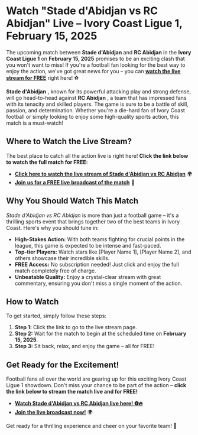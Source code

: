 # Watch "Stade d'Abidjan vs RC Abidjan" Live – Ivory Coast Ligue 1, February 15, 2025

The upcoming match between **Stade d'Abidjan** and **RC Abidjan** in the **Ivory Coast Ligue 1** on **February 15, 2025** promises to be an exciting clash that you won't want to miss! If you're a football fan looking for the best way to enjoy the action, we've got great news for you – you can **[watch the live stream for FREE](https://tinyurl.com/livestreamfreeo?st=Stade+d%27Abidjan+vs+RC+Abidjan&si=ghc)** right here! ⚽

**Stade d'Abidjan** , known for its powerful attacking play and strong defense, will go head-to-head against **RC Abidjan** , a team that has impressed fans with its tenacity and skilled players. The game is sure to be a battle of skill, passion, and determination. Whether you're a die-hard fan of Ivory Coast football or simply looking to enjoy some high-quality sports action, this match is a must-watch!

## Where to Watch the Live Stream?

The best place to catch all the action live is right here! **Click the link below to watch the full match for FREE:**

- **[Click here to watch the live stream of Stade d'Abidjan vs RC Abidjan](https://tinyurl.com/livestreamfreeo?st=Stade+d%27Abidjan+vs+RC+Abidjan&si=ghc)** 🌍
- **[Join us for a FREE live broadcast of the match](https://tinyurl.com/livestreamfreeo?st=Stade+d%27Abidjan+vs+RC+Abidjan&si=ghc)** 📲

## Why You Should Watch This Match

_Stade d'Abidjan vs RC Abidjan_ is more than just a football game – it's a thrilling sports event that brings together two of the best teams in Ivory Coast. Here's why you should tune in:

- **High-Stakes Action:** With both teams fighting for crucial points in the league, this game is expected to be intense and fast-paced.
- **Top-tier Players:** Watch stars like [Player Name 1], [Player Name 2], and others showcase their incredible skills.
- **FREE Access:** No subscription needed! Just click and enjoy the full match completely free of charge.
- **Unbeatable Quality:** Enjoy a crystal-clear stream with great commentary, ensuring you don't miss a single moment of the action.

## How to Watch

To get started, simply follow these steps:

1. **Step 1:** Click the link to go to the live stream page.
2. **Step 2:** Wait for the match to begin at the scheduled time on **February 15, 2025**.
3. **Step 3:** Sit back, relax, and enjoy the game – all for FREE!

## Get Ready for the Excitement!

Football fans all over the world are gearing up for this exciting Ivory Coast Ligue 1 showdown. Don't miss your chance to be part of the action – **click the link below to stream the match live and for FREE!**

- **[Watch Stade d'Abidjan vs RC Abidjan live here! ⚽🔥](https://tinyurl.com/livestreamfreeo?st=Stade+d%27Abidjan+vs+RC+Abidjan&si=ghc)**
- **[Join the live broadcast now!](https://tinyurl.com/livestreamfreeo?st=Stade+d%27Abidjan+vs+RC+Abidjan&si=ghc)** 🌍

Get ready for a thrilling experience and cheer on your favorite team! 📣
